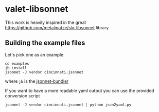 # valet-libsonnet

This work is heavily inspired in the great https://github.com/metalmatze/slo-libsonnet library

## Building the example files

Let's pick one as an example:

```
cd examples
jb install
jsonnet -J vendor cincinnati.jsonnet
```

where `jb` is the [jsonnet-bundler](https://github.com/jsonnet-bundler/jsonnet-bundler)

If you want to have a more readable yaml output you can use the provided conversion script

```
jsonnet -J vendor cincinnati.jsonnet | python json2yaml.py
```
